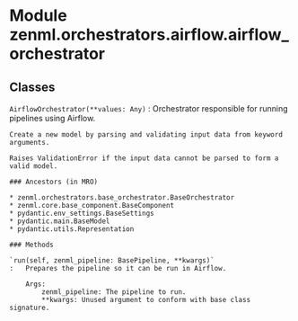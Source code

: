 Module zenml.orchestrators.airflow.airflow_orchestrator
=======================================================

Classes
-------

`AirflowOrchestrator(**values: Any)`
:   Orchestrator responsible for running pipelines using Airflow.
    
    Create a new model by parsing and validating input data from keyword arguments.
    
    Raises ValidationError if the input data cannot be parsed to form a valid model.

    ### Ancestors (in MRO)

    * zenml.orchestrators.base_orchestrator.BaseOrchestrator
    * zenml.core.base_component.BaseComponent
    * pydantic.env_settings.BaseSettings
    * pydantic.main.BaseModel
    * pydantic.utils.Representation

    ### Methods

    `run(self, zenml_pipeline: BasePipeline, **kwargs)`
    :   Prepares the pipeline so it can be run in Airflow.
        
        Args:
            zenml_pipeline: The pipeline to run.
            **kwargs: Unused argument to conform with base class signature.